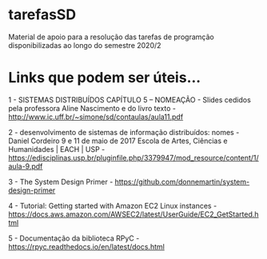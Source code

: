 # tarefasSD
Material de apoio para a resolução das tarefas de programção disponibilizadas ao longo do semestre 2020/2

# Links que podem ser úteis...

1 - SISTEMAS DISTRIBUÍDOS CAPÍTULO 5 – NOMEAÇÃO - Slides cedidos pela professora Aline Nascimento e do livro texto - http://www.ic.uff.br/~simone/sd/contaulas/aula11.pdf

2 - desenvolvimento de sistemas de informação distribuídos: nomes - Daniel Cordeiro 9 e 11 de maio de 2017 Escola de Artes, Ciências e Humanidades | EACH | USP - https://edisciplinas.usp.br/pluginfile.php/3379947/mod_resource/content/1/aula-9.pdf

3 - The System Design Primer - https://github.com/donnemartin/system-design-primer

4 - Tutorial: Getting started with Amazon EC2 Linux instances - https://docs.aws.amazon.com/AWSEC2/latest/UserGuide/EC2_GetStarted.html

5 - Documentação da biblioteca RPyC - https://rpyc.readthedocs.io/en/latest/docs.html


